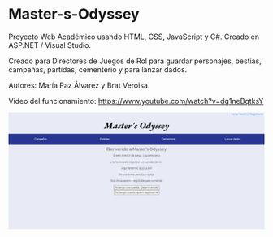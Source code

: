 # Master-s-Odyssey
Proyecto Web Académico usando HTML, CSS, JavaScript y C#. Creado en  ASP.NET / Visual Studio.

Creado para Directores de Juegos de Rol para guardar personajes, bestias, campañas, partidas, cementerio y para lanzar dados.

Autores: María Paz Álvarez y Brat Veroisa.

Video del funcionamiento: https://www.youtube.com/watch?v=dq1neBqtksY

![Pantalla Principal](https://github.com/Buhita/Master-s-Odyssey/blob/main/Pantallas/1%20-%20Index.PNG?raw=true)
